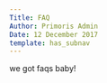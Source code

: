 ```yaml
---
Title: FAQ
Author: Primoris Admin
Date: 12 December 2017
template: has_subnav
---
```


we got faqs baby!